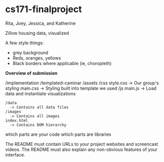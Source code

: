 # cs171-finalproject

Rita, Joey, Jessica, and Katherine

Zillow housing data, visualized 


A few style things: 

- grey background
- Reds, oranges, yellows
- Black borders where applicable (ie, choropleth)

**Overview of submission**

/implementation
 /templated-caminar
   /assets
    /css
      style.css -> Our group's styling
      main.css -> Styling built into template we used
    /js
      main.js -> Load data and instantiate visualizations
      
      
      
    /data
      -> Contains all data files
    /images
      -> Contains all images
    index.html
      -> Contains DOM hierarchy

which parts are your code
which parts are libraries

The README must contain URLs to your project websites and screencast videos. The README must also explain any non-obvious features of your interface.
